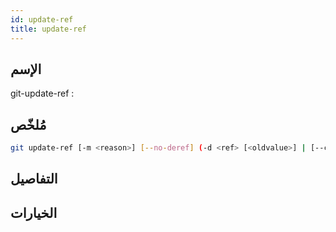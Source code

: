 ```yaml
---
id: update-ref
title: update-ref
---
```


## الإسم
git-update-ref : 

## مُلخّص

<!--DOCUSAURUS_CODE_TABS-->
<!--الأمر-->
```bash
git update-ref [-m <reason>] [--no-deref] (-d <ref> [<oldvalue>] | [--create-reflog] <ref> <newvalue> [<oldvalue>] | --stdin [-z])
```
<!--END_DOCUSAURUS_CODE_TABS-->

## التفاصيل

## الخيارات
